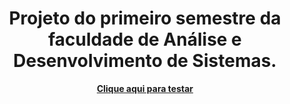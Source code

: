 <div align="center">

 <h1>Projeto do primeiro semestre da faculdade de Análise e Desenvolvimento de Sistemas.</h1>

<strong><a href="https://gabrielmjacques.github.io/pizzanetrj/">Clique aqui para testar</a></strong>
